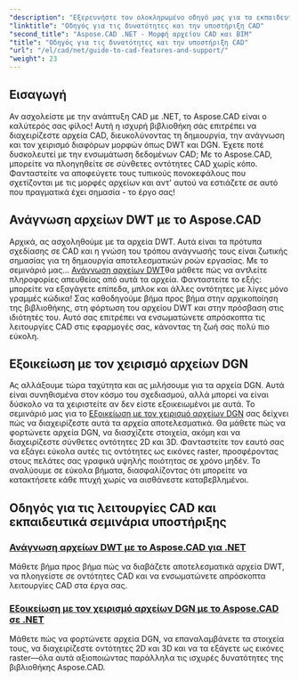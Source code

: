 ```yaml
---
"description": "Εξερευνήστε τον ολοκληρωμένο οδηγό μας για τα εκπαιδευτικά σεμινάρια Aspose.CAD για .NET, ιδανικό για προγραμματιστές που επιθυμούν να βελτιώσουν το λογισμικό τους με δυνατότητες CAD."
"linktitle": "Οδηγός για τις δυνατότητες και την υποστήριξη CAD"
"second_title": "Aspose.CAD .NET - Μορφή αρχείου CAD και BIM"
"title": "Οδηγός για τις δυνατότητες και την υποστήριξη CAD"
"url": "/el/cad/net/guide-to-cad-features-and-support/"
"weight": 23
---
```


## Εισαγωγή

Αν ασχολείστε με την ανάπτυξη CAD με .NET, το Aspose.CAD είναι ο καλύτερός σας φίλος! Αυτή η ισχυρή βιβλιοθήκη σάς επιτρέπει να διαχειρίζεστε αρχεία CAD, διευκολύνοντας τη δημιουργία, την ανάγνωση και τον χειρισμό διαφόρων μορφών όπως DWT και DGN. Έχετε ποτέ δυσκολευτεί με την ενσωμάτωση δεδομένων CAD; Με το Aspose.CAD, μπορείτε να πλοηγηθείτε σε σύνθετες οντότητες CAD χωρίς κόπο. Φανταστείτε να αποφεύγετε τους τυπικούς πονοκεφάλους που σχετίζονται με τις μορφές αρχείων και αντ' αυτού να εστιάζετε σε αυτό που πραγματικά έχει σημασία - το έργο σας!

## Ανάγνωση αρχείων DWT με το Aspose.CAD

Αρχικά, ας ασχοληθούμε με τα αρχεία DWT. Αυτά είναι τα πρότυπα σχεδίασης σε CAD και η γνώση του τρόπου ανάγνωσής τους είναι ζωτικής σημασίας για τη δημιουργία αποτελεσματικών ροών εργασίας. Με το σεμινάριό μας... [Ανάγνωση αρχείων DWT](./read-dwt-files/)θα μάθετε πώς να αντλείτε πληροφορίες απευθείας από αυτά τα αρχεία. Φανταστείτε το εξής: μπορείτε να εξαγάγετε επίπεδα, μπλοκ και άλλες οντότητες με λίγες μόνο γραμμές κώδικα! Σας καθοδηγούμε βήμα προς βήμα στην αρχικοποίηση της βιβλιοθήκης, στη φόρτωση του αρχείου DWT και στην πρόσβαση στις ιδιότητές του. Αυτό σας επιτρέπει να ενσωματώνετε απρόσκοπτα τις λειτουργίες CAD στις εφαρμογές σας, κάνοντας τη ζωή σας πολύ πιο εύκολη.

## Εξοικείωση με τον χειρισμό αρχείων DGN

Ας αλλάξουμε τώρα ταχύτητα και ας μιλήσουμε για τα αρχεία DGN. Αυτά είναι συνηθισμένα στον κόσμο του σχεδιασμού, αλλά μπορεί να είναι δύσκολο να τα χειριστείτε αν δεν είστε εξοικειωμένοι με αυτά. Το σεμινάριό μας για το [Εξοικείωση με τον χειρισμό αρχείων DGN](./mastering-dgn-file-manipulation/) σας δείχνει πώς να διαχειρίζεστε αυτά τα αρχεία αποτελεσματικά. Θα μάθετε πώς να φορτώνετε αρχεία DGN, να διασχίζετε στοιχεία, ακόμη και να διαχειρίζεστε σύνθετες οντότητες 2D και 3D. Φανταστείτε τον εαυτό σας να εξάγει εύκολα αυτές τις οντότητες ως εικόνες raster, προσφέροντας στους πελάτες σας γραφικά υψηλής ποιότητας σε χρόνο μηδέν. Το αναλύουμε σε εύκολα βήματα, διασφαλίζοντας ότι μπορείτε να κατακτήσετε κάθε πτυχή χωρίς να αισθάνεστε καταβεβλημένοι.

## Οδηγός για τις λειτουργίες CAD και εκπαιδευτικά σεμινάρια υποστήριξης
### [Ανάγνωση αρχείων DWT με το Aspose.CAD για .NET](./read-dwt-files/)
Μάθετε βήμα προς βήμα πώς να διαβάζετε αποτελεσματικά αρχεία DWT, να πλοηγείστε σε οντότητες CAD και να ενσωματώνετε απρόσκοπτα λειτουργίες CAD στα έργα σας.
### [Εξοικείωση με τον χειρισμό αρχείων DGN με το Aspose.CAD σε .NET](./mastering-dgn-file-manipulation/)
Μάθετε πώς να φορτώνετε αρχεία DGN, να επαναλαμβάνετε τα στοιχεία τους, να διαχειρίζεστε οντότητες 2D και 3D και να τα εξάγετε ως εικόνες raster—όλα αυτά αξιοποιώντας παράλληλα τις ισχυρές δυνατότητες της βιβλιοθήκης Aspose.CAD.